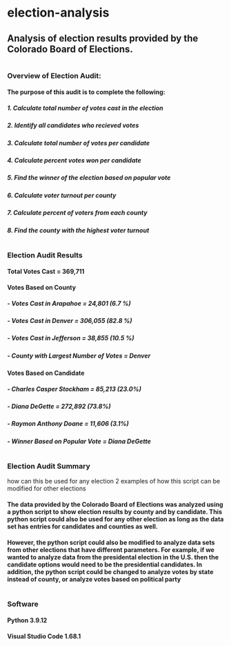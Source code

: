 # election-analysis
## Analysis of election results provided by the Colorado Board of Elections. 
#
#
### Overview of Election Audit:
#### The purpose of this audit is to complete the following:
##### 1. Calculate total number of votes cast in the election
##### 2. Identify all candidates who recieved votes
##### 3. Calculate total number of votes per candidate
##### 4. Calculate percent votes won per candidate
##### 5. Find the winner of the election based on popular vote
##### 6. Calculate voter turnout per county
##### 7. Calculate percent of voters from each county
##### 8. Find the county with the highest voter turnout
#
#
### Election Audit Results

#### Total Votes Cast = 369,711

#### Votes Based on County
##### - Votes Cast in Arapahoe = 24,801 (6.7 %)
##### - Votes Cast in Denver = 306,055 (82.8 %)
##### - Votes Cast in Jefferson = 38,855 (10.5 %)
##### - County with Largest Number of Votes = Denver

#### Votes Based on Candidate
##### - Charles Casper Stockham = 85,213 (23.0%)
##### - Diana DeGette = 272,892 (73.8%)
##### - Raymon Anthony Doane = 11,606 (3.1%)
##### - Winner Based on Popular Vote = Diana DeGette
#
#
### Election Audit Summary

how can this be used for any election
2 examples of how this script can be modified for other elections

#### The data provided by the Colorado Board of Elections was analyzed using a python script to show election results by county and by candidate. This python script could also be used for any other election as long as the data set has entries for candidates and counties as well. 

#### However, the python script could also be modified to analyze data sets from other elections that have different parameters. For example, if we wanted to analyze data from the presidental election in the U.S. then the candidate options would need to be the presidential candidates. In addition, the python script could be changed to analyze votes by state instead of county, or analyze votes based on political party




#
#
### Software
#### Python 3.9.12
#### Visual Studio Code 1.68.1